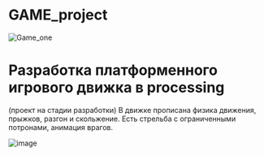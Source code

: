 # GAME_project
![Game_one](https://user-images.githubusercontent.com/50016345/56847536-d6f93800-68e4-11e9-851e-614beb61db82.png)
# Разработка платформенного игрового движка в processing
(проект на стадии разработки)
В движке прописана физика движения, прыжков, разгон и скольжение.
Есть стрельба с ограниченными потронами,  анимация врагов.<br>


![image](https://user-images.githubusercontent.com/50016345/56847811-4ffa8e80-68e9-11e9-97fe-8f83eaafd1dd.png)
